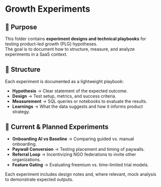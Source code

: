 # Growth Experiments

## 🎯 Purpose
This folder contains **experiment designs and technical playbooks** for testing product-led growth (PLG) hypotheses.  
The goal is to document how to structure, measure, and analyze experiments in a SaaS context.

## 📐 Structure
Each experiment is documented as a lightweight playbook:
- **Hypothesis** → Clear statement of the expected outcome.  
- **Design** → Test setup, metrics, and success criteria.  
- **Measurement** → SQL queries or notebooks to evaluate the results.  
- **Learnings** → What the data suggests and how it informs product strategy.  

## 📂 Current & Planned Experiments
- **Onboarding AI vs Baseline** → Comparing guided vs. manual onboarding.  
- **Paywall Conversion** → Testing placement and timing of paywalls.  
- **Referral Loop** → Incentivizing NGO federations to invite other organizations.  
- **Feature Gating** → Evaluating freemium vs. time-limited trial models.  

Each experiment includes design notes and, where relevant, mock analysis to demonstrate expected outputs.
